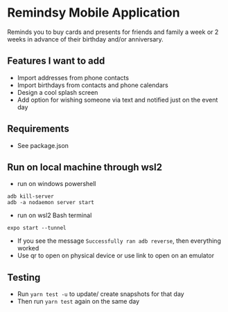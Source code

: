 # Remindsy Mobile Application

Reminds you to buy cards and presents for friends and family a week or 2 weeks in advance of their birthday and/or anniversary.

## Features I want to add
- Import addresses from phone contacts
- Import birthdays from contacts and phone calendars
- Design a cool splash screen
- Add option for wishing someone via text and notified just on the event day

## Requirements
- See package.json

## Run on local machine through wsl2
-  run on windows powershell
```
adb kill-server 
adb -a nodaemon server start
``` 
- run on wsl2 Bash terminal
```
expo start --tunnel
```
- If you see the message `Successfully ran adb reverse`, then everything worked
- Use qr to open on physical device or use link to open on an emulator
  
## Testing
- Run `yarn test -u` to update/ create snapshots for that day
- Then run `yarn test` again on the same day


